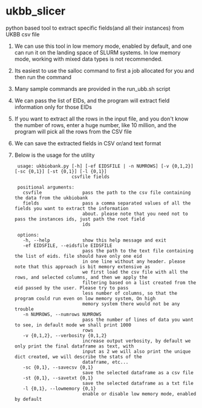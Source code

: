 # ukbb_slicer
python based tool to extract specific fields(and all their instances) from UKBB csv file

1. We can use this tool in low memory mode, enabled by default, and one can run it on the landing space of SLURM systems. In low memory mode, working with mixed data types is not recommended.
2. Its easiest to use the salloc command to first a job allocated for you and then run the command
3. Many sample commands are provided in the run_ubb.sh script
4. We can pass the list of EIDs, and the program will extract field information only for those EIDs
5. If you want to extract all the rows in the input file, and you don't know the number of rows, enter a huge number, like 10 million, and the program will pick all the rows from the CSV file 
6. We can save the extracted fields in CSV or/and text format
7. Below is the usage for the utility

        usage: ukbiobank.py [-h] [-ef EIDSFILE | -n NUMROWS] [-v {0,1,2}] [-sc {0,1}] [-st {0,1}] [-l {0,1}]
                            csvfile fields

        positional arguments:
          csvfile               pass the path to the csv file containing the data from the ukbiobank
          fields                pass a comma separated values of all the fields you want to extract the information
                                about. please note that you need not to pass the instances ids, just path the root field
                                ids

        options:
          -h, --help            show this help message and exit
          -ef EIDSFILE, --eidsfile EIDSFILE
                                pass the path to the text file containing the list of eids. file should have only one eid
                                in one line without any header. please note that this approach is bit memory extensive as
                                we first load the csv file with all the rows, and selected columns, and then we apply the
                                filtering based on a list created from the eid passed by the user. Please try to pass
                                less number of columns, so that the program could run even on low memory system, On high
                                memory system there would not be any trouble
          -n NUMROWS, --numrows NUMROWS
                                pass the number of lines of data you want to see, in default mode we shall print 1000
                                rows
          -v {0,1,2}, --verbosity {0,1,2}
                                increase output verbosity, by default we only print the final dataframe as text, with
                                input as 2 we will also print the unique dict created, we will describe the stats of the
                                dataframe, etc...
          -sc {0,1}, --savecsv {0,1}
                                save the selected dataframe as a csv file
          -st {0,1}, --savetxt {0,1}
                                save the selected dataframe as a txt file
          -l {0,1}, --lowmemory {0,1}
                                enable or disable low memory mode, enabled by default
